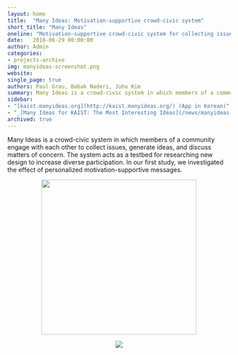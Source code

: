 ```yaml
---
layout: home
title:  "Many Ideas: Motivation-supportive crowd-civic system"
short_title: "Many Ideas"
oneline: "Motivation-supportive crowd-civic system for collecting issues, generating ideas, and discussing matters of concern"
date:   2018-06-29 00:00:00
author: Admin
categories:
- projects-archive
img: manyideas-screenshot.png
website: 
single_page: true
authors: Paul Grau, Babak Naderi, Juho Kim
summary: Many Ideas is a crowd-civic system in which members of a community engage with each other to collect issues, generate ideas, and discuss matters of concern. 
sidebar:
- "[kaist.manyideas.org](http://kaist.manyideas.org/) (App in Korean)"
- "_[Many Ideas for KAIST: The Most Interesting Ideas](/news/manyideas-report)_. 2018-06-29"
archived: true
---
```


Many Ideas is a crowd-civic system in which members of a community engage with each other to collect issues, generate ideas, and discuss matters of concern.
The system acts as a testbed for researching new design to increase diverse participation. In our first study, we investigated the effect of personalized motivation-supportive messages.

<p style="text-align: center">
    <img src="/assets/img/projects/manyideas.png" width="350">
</p>

<p style="text-align: center">
    <img src="/assets/img/projects/manyideas-screenshot.png" style="max-width: 550px">
</p>

<!--
**Design goals**

- Creating a positive environment
- Defining and achieving real impact
- Personalized motivation support: Everyone is motivated in different ways, but most applications are built with a certain population in mind. We are employing findings from the Self-determination theory to better support individual motivations.

- "_Personalized Motivation-supportive Messages for Increasing Participation in Crowd-civic Systems_. CSCW 2018. (In submission)"

-->
